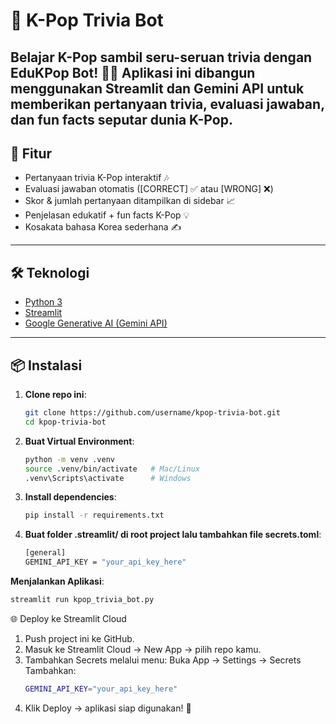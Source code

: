 # 🎵 K-Pop Trivia Bot

Belajar K-Pop sambil seru-seruan trivia dengan EduKPop Bot! 💜✨
Aplikasi ini dibangun menggunakan Streamlit dan Gemini API untuk memberikan pertanyaan trivia, evaluasi jawaban, dan fun facts seputar dunia K-Pop.
---

## 🚀 Fitur
- Pertanyaan trivia K-Pop interaktif 🎶
- Evaluasi jawaban otomatis ([CORRECT] ✅ atau [WRONG] ❌)
- Skor & jumlah pertanyaan ditampilkan di sidebar 📈
- Penjelasan edukatif + fun facts K-Pop 💡
- Kosakata bahasa Korea sederhana ✍️
---

## 🛠️ Teknologi
- [Python 3](https://www.python.org/)  
- [Streamlit](https://streamlit.io/)  
- [Google Generative AI (Gemini API)](https://ai.google.dev/)  

---

## 📦 Instalasi

1. **Clone repo ini**:
   ```bash
   git clone https://github.com/username/kpop-trivia-bot.git
   cd kpop-trivia-bot

2. **Buat Virtual Environment**:
   ```bash
   python -m venv .venv
   source .venv/bin/activate   # Mac/Linux
   .venv\Scripts\activate      # Windows

3. **Install dependencies**:
   ```bash
   pip install -r requirements.txt

4. **Buat folder .streamlit/ di root project lalu tambahkan file secrets.toml**:
   ```bash
   [general]
   GEMINI_API_KEY = "your_api_key_here"


**Menjalankan Aplikasi**:
```bash
streamlit run kpop_trivia_bot.py
```

🌐 Deploy ke Streamlit Cloud
1. Push project ini ke GitHub.
2. Masuk ke Streamlit Cloud → New App → pilih repo kamu.
3. Tambahkan Secrets melalui menu:
   Buka App → Settings → Secrets
   Tambahkan:
    ```bash
    GEMINI_API_KEY="your_api_key_here"
    ```
4. Klik Deploy → aplikasi siap digunakan! 🎉

